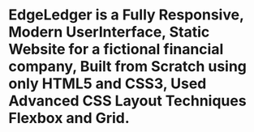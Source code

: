 # EdgeLedger is a Fully Responsive, Modern UserInterface, Static Website for a fictional financial company, Built from Scratch using only HTML5 and CSS3, Used Advanced CSS Layout Techniques Flexbox and Grid.
